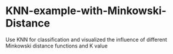 # KNN-example-with-Minkowski-Distance
Use KNN for classification and visualized the influence of different Minkowski distance functions and K value
